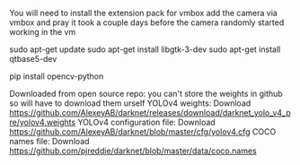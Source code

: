 You will need to install the extension pack for vmbox
add the camera via vmbox and pray
it took a couple days before the camera randomly started working
in the vm

sudo apt-get update
sudo apt-get install libgtk-3-dev
sudo apt-get install qtbase5-dev


pip install opencv-python

Downloaded from open source repo: you can't store the weights in github so will have to download them urself YOLOv4 weights: Download https://github.com/AlexeyAB/darknet/releases/download/darknet_yolo_v4_pre/yolov4.weights YOLOv4 configuration file: Download https://github.com/AlexeyAB/darknet/blob/master/cfg/yolov4.cfg COCO names file: Download https://github.com/pjreddie/darknet/blob/master/data/coco.names
